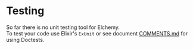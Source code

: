 # Testing

So far there is no unit testing tool for Elchemy.  
To test your code use Elixir's `ExUnit` or see document [COMMENTS.md](COMMENTS.md) for using Doctests.
